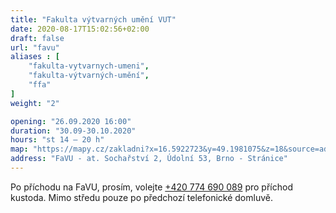 ```yaml
---
title: "Fakulta výtvarných umění VUT"
date: 2020-08-17T15:02:56+02:00
draft: false
url: "favu"
aliases : [
    "fakulta-vytvarnych-umeni",
    "fakulta-výtvarných-umění",
    "ffa"
]
weight: "2"

opening: "26.09.2020 16:00"
duration: "30.09-30.10.2020"
hours: "st 14 – 20 h"
map: "https://mapy.cz/zakladni?x=16.5922723&y=49.1981075&z=18&source=addr&id=8899132"
address: "FaVU - at. Sochařství 2, Údolní 53, Brno - Stránice"
---
```


Po příchodu na FaVU, prosím, volejte [+420 774 690 089](tel:420774690089) pro příchod kustoda.
Mimo středu pouze po předchozí telefonické domluvě.
